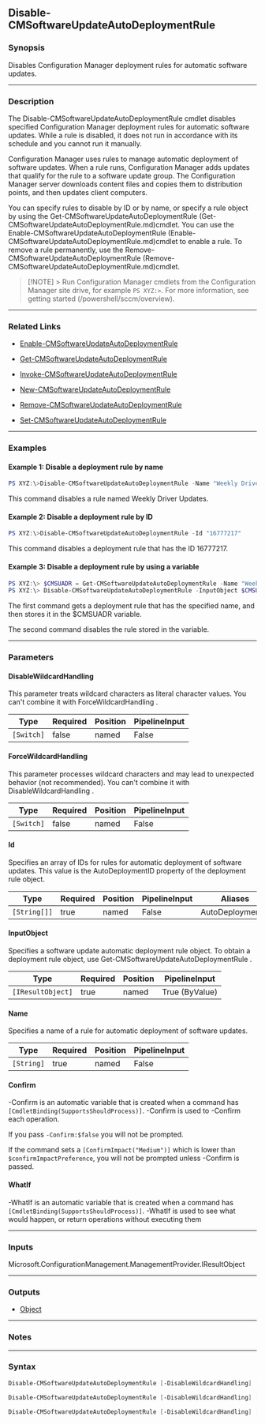 Disable-CMSoftwareUpdateAutoDeploymentRule
------------------------------------------




### Synopsis
Disables Configuration Manager deployment rules for automatic software updates.



---


### Description

The Disable-CMSoftwareUpdateAutoDeploymentRule cmdlet disables specified Configuration Manager deployment rules for automatic software updates. While a rule is disabled, it does not run in accordance with its schedule and you cannot run it manually.



Configuration Manager uses rules to manage automatic deployment of software updates. When a rule runs, Configuration Manager adds updates that qualify for the rule to a software update group. The Configuration Manager server downloads content files and copies them to distribution points, and then updates client computers.



You can specify rules to disable by ID or by name, or specify a rule object by using the Get-CMSoftwareUpdateAutoDeploymentRule (Get-CMSoftwareUpdateAutoDeploymentRule.md)cmdlet. You can use the Enable-CMSoftwareUpdateAutoDeploymentRule (Enable-CMSoftwareUpdateAutoDeploymentRule.md)cmdlet to enable a rule. To remove a rule permanently, use the Remove-CMSoftwareUpdateAutoDeploymentRule (Remove-CMSoftwareUpdateAutoDeploymentRule.md)cmdlet.



> [!NOTE] > Run Configuration Manager cmdlets from the Configuration Manager site drive, for example `PS XYZ:>`. For more information, see getting started (/powershell/sccm/overview).



---


### Related Links
* [Enable-CMSoftwareUpdateAutoDeploymentRule](Enable-CMSoftwareUpdateAutoDeploymentRule)



* [Get-CMSoftwareUpdateAutoDeploymentRule](Get-CMSoftwareUpdateAutoDeploymentRule)



* [Invoke-CMSoftwareUpdateAutoDeploymentRule](Invoke-CMSoftwareUpdateAutoDeploymentRule)



* [New-CMSoftwareUpdateAutoDeploymentRule](New-CMSoftwareUpdateAutoDeploymentRule)



* [Remove-CMSoftwareUpdateAutoDeploymentRule](Remove-CMSoftwareUpdateAutoDeploymentRule)



* [Set-CMSoftwareUpdateAutoDeploymentRule](Set-CMSoftwareUpdateAutoDeploymentRule)





---


### Examples
#### Example 1: Disable a deployment rule by name
```PowerShell
PS XYZ:\>Disable-CMSoftwareUpdateAutoDeploymentRule -Name "Weekly Driver Updates"
```
This command disables a rule named Weekly Driver Updates.
#### Example 2: Disable a deployment rule by ID
```PowerShell
PS XYZ:\>Disable-CMSoftwareUpdateAutoDeploymentRule -Id "16777217"
```
This command disables a deployment rule that has the ID 16777217.
#### Example 3: Disable a deployment rule by using a variable
```PowerShell
PS XYZ:\> $CMSUADR = Get-CMSoftwareUpdateAutoDeploymentRule -Name "Weekly Driver Updates"
PS XYZ:\> Disable-CMSoftwareUpdateAutoDeploymentRule -InputObject $CMSUADR
```
The first command gets a deployment rule that has the specified name, and then stores it in the $CMSUADR variable.


The second command disables the rule stored in the variable.


---


### Parameters
#### **DisableWildcardHandling**

This parameter treats wildcard characters as literal character values. You can't combine it with ForceWildcardHandling .






|Type      |Required|Position|PipelineInput|
|----------|--------|--------|-------------|
|`[Switch]`|false   |named   |False        |



#### **ForceWildcardHandling**

This parameter processes wildcard characters and may lead to unexpected behavior (not recommended). You can't combine it with DisableWildcardHandling .






|Type      |Required|Position|PipelineInput|
|----------|--------|--------|-------------|
|`[Switch]`|false   |named   |False        |



#### **Id**

Specifies an array of IDs for rules for automatic deployment of software updates. This value is the AutoDeploymentID property of the deployment rule object.






|Type        |Required|Position|PipelineInput|Aliases         |
|------------|--------|--------|-------------|----------------|
|`[String[]]`|true    |named   |False        |AutoDeploymentId|



#### **InputObject**

Specifies a software update automatic deployment rule object. To obtain a deployment rule object, use Get-CMSoftwareUpdateAutoDeploymentRule .






|Type             |Required|Position|PipelineInput |
|-----------------|--------|--------|--------------|
|`[IResultObject]`|true    |named   |True (ByValue)|



#### **Name**

Specifies a name of a rule for automatic deployment of software updates.






|Type      |Required|Position|PipelineInput|
|----------|--------|--------|-------------|
|`[String]`|true    |named   |False        |



#### **Confirm**
-Confirm is an automatic variable that is created when a command has ```[CmdletBinding(SupportsShouldProcess)]```.
-Confirm is used to -Confirm each operation.

If you pass ```-Confirm:$false``` you will not be prompted.


If the command sets a ```[ConfirmImpact("Medium")]``` which is lower than ```$confirmImpactPreference```, you will not be prompted unless -Confirm is passed.

#### **WhatIf**
-WhatIf is an automatic variable that is created when a command has ```[CmdletBinding(SupportsShouldProcess)]```.
-WhatIf is used to see what would happen, or return operations without executing them


---


### Inputs
Microsoft.ConfigurationManagement.ManagementProvider.IResultObject





---


### Outputs
* [Object](https://learn.microsoft.com/en-us/dotnet/api/System.Object)






---


### Notes




---


### Syntax
```PowerShell
Disable-CMSoftwareUpdateAutoDeploymentRule [-DisableWildcardHandling] [-ForceWildcardHandling] -Id <String[]> [-Confirm] [-WhatIf] [<CommonParameters>]
```
```PowerShell
Disable-CMSoftwareUpdateAutoDeploymentRule [-DisableWildcardHandling] [-ForceWildcardHandling] -InputObject <IResultObject> [-Confirm] [-WhatIf] [<CommonParameters>]
```
```PowerShell
Disable-CMSoftwareUpdateAutoDeploymentRule [-DisableWildcardHandling] [-ForceWildcardHandling] -Name <String> [-Confirm] [-WhatIf] [<CommonParameters>]
```
